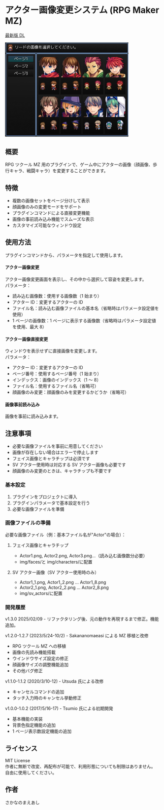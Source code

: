 # アクター画像変更システム (RPG Maker MZ)

[最新版 DL](https://raw.githubusercontent.com/fishs075/MZ/refs/heads/main/SKM_ChangeActorImageSystem.js)

<img src="../images/SKM_ChangeActorImageSystem1.png" width="400">

## 概要

RPG ツクール MZ 用のプラグインで、ゲーム中にアクターの画像（顔画像、歩行キャラ、戦闘キャラ）を変更することができます。

## 特徴

-   複数の画像セットをページ分けして表示
-   顔画像のみの変更モードをサポート
-   プラグインコマンドによる直接変更機能
-   画像の事前読み込み機能でスムーズな表示
-   カスタマイズ可能なウィンドウ設定

## 使用方法

プラグインコマンドから、パラメータを指定して使用します。

#### アクター画像変更

アクター画像変更画面を表示し、その中から選択して容姿を変更します。<br>
パラメータ：

-   読み込む画像数：使用する画像数（1 始まり）
-   アクター ID：変更するアクターの ID
-   ファイル名：読み込む画像ファイルの基本名（省略時はパラメータ設定値を使用）
-   1 ページの画像数：1 ページに表示する画像数（省略時はパラメータ設定値を使用、最大 8）

#### アクター画像直接変更

ウィンドウを表示せずに直接画像を変更します。<br>
パラメータ：

-   アクター ID：変更するアクターの ID
-   ページ番号：使用するページ番号（1 始まり）
-   インデックス：画像のインデックス（1 ～ 8）
-   ファイル名：使用するファイル名（省略可）
-   顔画像のみ変更：顔画像のみを変更するかどうか（省略可）

#### 画像事前読み込み

画像を事前に読み込みます。<br>

## 注意事項

-   必要な画像ファイルを事前に用意してください
-   画像が存在しない場合はエラーで停止します
-   フェイス画像とキャラチップは必須です
-   SV アクター使用時は対応する SV アクター画像も必要です
-   顔画像のみ変更のときは、キャラチップも不要です

### 基本設定

1. プラグインをプロジェクトに導入
2. プラグインパラメータで基本設定を行う
3. 必要な画像ファイルを準備

### 画像ファイルの準備

必要な画像ファイル（例：基本ファイル名が"Actor"の場合）：

1. フェイス画像とキャラチップ

    - Actor1.png, Actor2.png, Actor3.png...（読み込む画像数分必要）
    - img/faces/と img/characters/に配置

2. SV アクター画像（SV アクター使用時のみ）
    - Actor1_1.png, Actor1_2.png ... Actor1_8.png
    - Actor2_1.png, Actor2_2.png ... Actor2_8.png
    - img/sv_actors/に配置

### 開発履歴

v1.3.0 2025/02/09 - リファクタリング後、元の動作を再現するまで修正。機能追加。

v1.2.0-1.2.7 (2023/5/24-10/2) - Sakananomaeasi による MZ 移植と改修

-   RPG ツクール MZ への移植
-   画像の先読み機能搭載
-   ウインドウサイズ設定の修正
-   顔画像サイズの調整機能追加
-   その他バグ修正

v1.1.0-1.1.2 (2020/3/10-12) - Utsuda 氏による改修

-   キャンセルコマンドの追加
-   タッチ入力時のキャンセル挙動修正

v1.0.0-1.0.2 (2017/5/16-17) - Tsumio 氏による初期開発

-   基本機能の実装
-   背景色指定機能の追加
-   1 ページ表示数設定機能の追加

## ライセンス

MIT License<br>
作者に無断で改変、再配布が可能で、利用形態についても制限はありません。<br>
自由に使用してください。

## 作者

さかなのまえあし
